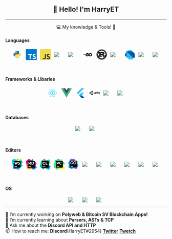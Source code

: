 <h2 align="center">👋 Hello! I'm HarryET</h2>

***

<p align="center">💻 My knowledge & Tools! 🚀</p>
<h4>Languages</h4>
<p style="display: flex; flex-direction: row; justify-content: center; align-items: center; width: 100%;">
  <img style="padding-left: 10px;" width="34" src="https://raw.githubusercontent.com/github/explore/80688e429a7d4ef2fca1e82350fe8e3517d3494d/topics/python/python.png" />
  <img style="padding-left: 10px;" width="34" src="https://raw.githubusercontent.com/github/explore/80688e429a7d4ef2fca1e82350fe8e3517d3494d/topics/typescript/typescript.png" />
  <img style="padding-left: 10px;" width="34" src="https://raw.githubusercontent.com/github/explore/80688e429a7d4ef2fca1e82350fe8e3517d3494d/topics/javascript/javascript.png" />
  <img style="padding-left: 10px;" width="34" src="https://iconape.com/wp-content/files/sh/51404/svg/c--4.svg" />
  <img style="padding-left: 10px;" width="34" src="https://user-images.githubusercontent.com/42747200/46140125-da084900-c26d-11e8-8ea7-c45ae6306309.png" />
  <img style="padding-left: 10px;" width="34" src="https://raw.githubusercontent.com/github/explore/80688e429a7d4ef2fca1e82350fe8e3517d3494d/topics/go/go.png" />
  <img style="padding-left: 10px;" width="34" src="https://raw.githubusercontent.com/github/explore/80688e429a7d4ef2fca1e82350fe8e3517d3494d/topics/rust/rust.png" />
  <img style="padding-left: 10px;" width="34" src="https://www.pinclipart.com/picdir/big/544-5441989_graphql-graphql-logo-png-clipart.png" />
  <img style="padding-left: 10px;" width="34" src="https://raw.githubusercontent.com/github/explore/80688e429a7d4ef2fca1e82350fe8e3517d3494d/topics/dart/dart.png" />
  <img style="padding-left: 10px;" width="34" src="https://cdn.worldvectorlogo.com/logos/kotlin-1.svg" />
  <img style="padding-left: 10px;" width="34" src="https://cdn.iconscout.com/icon/free/png-512/java-43-569305.png" />
</p>
<br>
<h4>Frameworks & Libaries</h4>
<p style="display: flex; flex-direction: row; justify-content: center; align-items: center; width: 100%;">
  <img style="padding-left: 10px;" width="34" src="https://raw.githubusercontent.com/github/explore/80688e429a7d4ef2fca1e82350fe8e3517d3494d/topics/react/react.png" />
  <img style="padding-left: 10px;" width="34" src="https://raw.githubusercontent.com/github/explore/80688e429a7d4ef2fca1e82350fe8e3517d3494d/topics/vue/vue.png" />
  <img style="padding-left: 10px;" width="34" src="https://raw.githubusercontent.com/github/explore/80688e429a7d4ef2fca1e82350fe8e3517d3494d/topics/flutter/flutter.png" />
  <img style="padding-left: 10px;" width="34" src="https://raw.githubusercontent.com/github/explore/80688e429a7d4ef2fca1e82350fe8e3517d3494d/topics/unity/unity.png" />
  <img style="padding-left: 10px;" width="34" src="https://raw.githubusercontent.com/sveltejs/svelte/29052aba7d0b78316d3a52aef1d7ddd54fe6ca84/site/static/images/svelte-android-chrome-512.png" />
  <img style="padding-left: 10px;" width="34" src="https://plugins.jetbrains.com/files/16008/116015/icon/pluginIcon.png"/>
</p>
<br>
<h4>Databases</h4>
<p style="display: flex; flex-direction: row; justify-content: center; align-items: center; width: 100%;">
  <img style="padding-left: 10px;" width="34" src="https://cdn.iconscout.com/icon/free/png-512/postgresql-226047.png" />
  <img style="padding-left: 10px;" width="34" src="https://cdn.iconscout.com/icon/free/png-512/mongodb-226029.png" />
</p>
<br>
<h4>Editors</h4>
<p style="display: flex; flex-direction: row; justify-content: center; align-items: center; width: 100%;">
  <img style="padding-left: 10px;" width="34" src="https://github.com/HarryET/HarryET/raw/master/assets/icon-webstorm.png" />
  <img style="padding-left: 10px;" width="34" src="https://github.com/HarryET/HarryET/raw/master/assets/icon-rider.png" />
  <img style="padding-left: 10px;" width="34" src="https://github.com/HarryET/HarryET/raw/master/assets/icon_CLion.png" />
  <img style="padding-left: 10px;" width="34" src="https://github.com/HarryET/HarryET/raw/master/assets/icon-pycharm.png" />
  <img style="padding-left: 10px;" width="34" src="https://github.com/HarryET/HarryET/raw/master/assets/icon-goland.png" />
  <img style="padding-left: 10px;" width="34" src="https://resources.jetbrains.com/storage/products/datagrip/img/meta/datagrip_logo_300x300.png" />
  <img style="padding-left: 10px;" width="34" src="https://upload.wikimedia.org/wikipedia/commons/thumb/9/9c/IntelliJ_IDEA_Icon.svg/1200px-IntelliJ_IDEA_Icon.svg.png" />
  <img style="padding-left: 10px;" width="34" src="https://upload.wikimedia.org/wikipedia/commons/thumb/9/9a/Visual_Studio_Code_1.35_icon.svg/1024px-Visual_Studio_Code_1.35_icon.svg.png" />
  <img style="padding-left: 10px;" width="34" src="https://upload.wikimedia.org/wikipedia/commons/thumb/5/59/Visual_Studio_Icon_2019.svg/1200px-Visual_Studio_Icon_2019.svg.png" />
  <img style="padding-left: 10px;" width="34" src="https://storage.googleapis.com/indie-hackers.appspot.com/product-avatars/insomnia/ibTLPyjwVebnZjMGKvz6ztarnuV2" />
  <img style="padding-left: 10px;" width="34" src="https://secureideas.com/blog/wp-content/uploads/2019/03/postman2.png"/>
</p>
<br>
<h4>OS</h4>
<p style="display: flex; flex-direction: row; justify-content: center; align-items: center; width: 100%;">
  <img style="padding-left: 10px;" width="34" src="https://upload.wikimedia.org/wikipedia/commons/thumb/5/5f/Windows_logo_-_2012.svg/1200px-Windows_logo_-_2012.svg.png" />
  <img style="padding-left: 10px;" width="34" src="https://img.favpng.com/3/19/9/debian-logo-linux-ubuntu-fedora-png-favpng-gip39mvVQTYmxq8v4csuHbRy3.jpg" />
  <img style="padding-left: 10px;" width="34" src="https://assets.ubuntu.com/v1/29985a98-ubuntu-logo32.png" />
</p>

***

🔭 I’m currently working on **Polyweb & Bitcoin SV Blockchain Apps!**<br>
🌱 I’m currently learning about **Parsers, ASTs & TCP**<br>
💬 Ask me about the **Discord API and HTTP**<br>
📫 How to reach me: **Discord**(HarryET#2954) [**Twitter**](https://twitter.com/TheHarryET) [**Twetch**](https://twetch.app/u/17309)<br>
